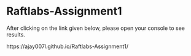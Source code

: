 # Raftlabs-Assignment1
After clicking on the link given below, please open your console to see results.
<link> https://ajay007l.github.io/Raftlabs-Assignment1/
